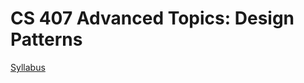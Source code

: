 # CS 407 Advanced Topics: Design Patterns
[Syllabus](https://docs.google.com/document/d/1OT0qUrBC6HZrmB_DvSoKhsM6EbFcd3w4eplUIpU3-pE/edit?usp=sharing)
